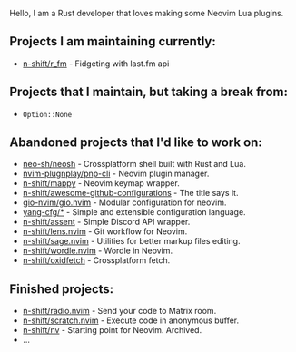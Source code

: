 Hello, I am a Rust developer that loves making some Neovim Lua plugins.

## Projects I am maintaining currently:
- [n-shift/r_fm](https://github.com/n-shift/r_fm) - Fidgeting with last.fm api

## Projects that I maintain, but taking a break from:
- `Option::None`

## Abandoned projects that I'd like to work on:
- [neo-sh/neosh](https://github.com/neo-sh/neosh) - Crossplatform shell built with Rust and Lua.
- [nvim-plugnplay/pnp-cli](https://github.com/nvim-plugnplay/pnp-cli) - Neovim plugin manager.
- [n-shift/mappy](https://github.com/n-shift/mappy.nvim) - Neovim keymap wrapper.
- [n-shift/awesome-github-configurations](https://github.com/n-shift/awesome-github-configurations) - The title says it.
- [gio-nvim/gio.nvim](https://github.com/gio-nvim/gio.nvim) - Modular configuration for neovim.
- [yang-cfg/\*](https://github.com/yang-cfg/) - Simple and extensible configuration language.
- [n-shift/assent](https://github.com/n-shift/assent) - Simple Discord API wrapper.
- [n-shift/lens.nvim](https://github.com/n-shift/lens.nvim) - Git workflow for Neovim.
- [n-shift/sage.nvim](https://github.com/n-shift/sage.nvim) - Utilities for better markup files editing.
- [n-shift/wordle.nvim](https://github.com/n-shift/wordle.nvim) - Wordle in Neovim.
- [n-shift/oxidfetch](https://github.com/n-shift/oxidfetch) - Crossplatform fetch.

## Finished projects:
- [n-shift/radio.nvim](https://github.com/n-shift/radio.nvim) - Send your code to Matrix room.
- [n-shift/scratch.nvim](https://github.com/n-shift/scratch.nvim) - Execute code in anonymous buffer.
- [n-shift/nv](https://github.com/n-shift/nv) - Starting point for Neovim. Archived.
- ...
